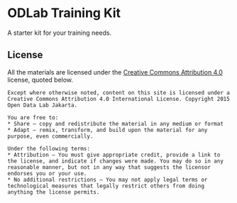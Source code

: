 # ODLab Training Kit
A starter kit for your training needs.

## License
All the materials are licensed under the [Creative Commons Attribution 4.0](http://creativecommons.org/licenses/by/4.0/legalcode) license, quoted below.
```
Except where otherwise noted, content on this site is licensed under a Creative Commons Attribution 4.0 International License. Copyright 2015 Open Data Lab Jakarta.

You are free to:
* Share — copy and redistribute the material in any medium or format
* Adapt — remix, transform, and build upon the material for any purpose, even commercially.

Under the following terms:
* Attribution — You must give appropriate credit, provide a link to the license, and indicate if changes were made. You may do so in any reasonable manner, but not in any way that suggests the licensor endorses you or your use.
* No additional restrictions — You may not apply legal terms or technological measures that legally restrict others from doing anything the license permits.
```
